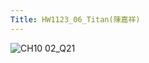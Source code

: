 ```yaml
---
Title: HW1123_06_Titan(陳嘉祥)
---  
```


![CH10 02_Q21](https://github.com/user-attachments/assets/f6ec582d-105b-4da2-8001-6726b6574231)

